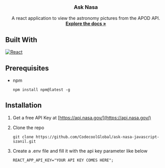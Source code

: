 <h3 align="center">Ask Nasa</h3>
  <p align="center">
    A react application to view the astronomy pictures from the APOD API.
    <br />
    <a href="https://github.com/CodecoolGlobal/ask-nasa-javascript-szanil"><strong>Explore the docs »</strong></a>
  </p>

## Built With

[![React][React.js]][React-url]

## Prerequisites

* npm
  ```
  npm install npm@latest -g
  ```

## Installation

1. Get a free API Key at [https://api.nasa.gov/](https://api.nasa.gov/)
2. Clone the repo
   ```
   git clone https://github.com/CodecoolGlobal/ask-nasa-javascript-szanil.git
   ```

3. Create a .env file and fill it with the api key parameter like below
   ```
   REACT_APP_API_KEY="YOUR API KEY COMES HERE";
   ```

[React.js]: https://img.shields.io/badge/React-20232A?style=for-the-badge&logo=react&logoColor=61DAFB
[React-url]: https://reactjs.org/
